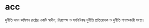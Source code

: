 # acc
দুর্নীতি দমন কমিশন রাষ্ট্রের একটি স্বাধীন, নিরপেক্ষ ও সংবিধিবদ্ধ দুর্নীতি প্রতিরোধক ও দুর্নীতি শনাক্তকারী সংস্থা।
